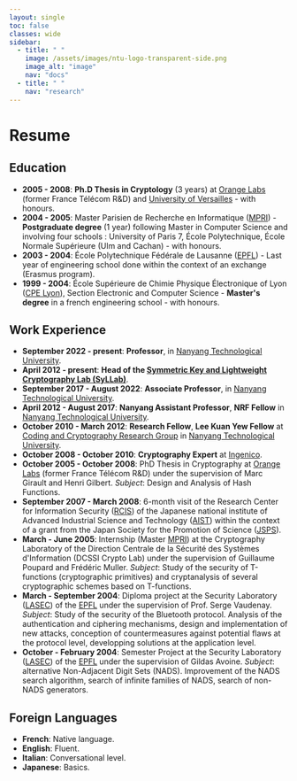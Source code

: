 ```yaml
---
layout: single
toc: false
classes: wide
sidebar:
  - title: " "
    image: /assets/images/ntu-logo-transparent-side.png
    image_alt: "image"
    nav: "docs"
  - title: " "
    nav: "research"
---
```



# Resume

## Education
- __2005 - 2008__: **Ph.D Thesis in Cryptology** (3 years) at [Orange Labs](http://www.orange.com/en_EN/) (former France Télécom R&D) and [University of Versailles](http://www.uvsq.fr/) - with honours. 
- __2004 - 2005__: Master Parisien de Recherche en Informatique ([MPRI](http://mpri.master.univ-paris7.fr/)) - **Postgraduate degree** (1 year) following Master in Computer Science and involving four schools : University of Paris 7, École Polytechnique, École Normale Supérieure (Ulm and Cachan) - with honours.
- __2003 - 2004__: École Polytechnique Fédérale de Lausanne ([EPFL](http://www.epfl.ch/)) - Last year of engineering school done within the context of an exchange (Erasmus program).
- __1999 - 2004__: École Supérieure de Chimie Physique Électronique of Lyon ([CPE Lyon](http://www.cpe.fr/fr2/gb/default_gb.asp)), Section Electronic and Computer Science - **Master's degree** in a french engineering school - with honours.

## Work Experience
- __September 2022 - present__: **Professor**, in [Nanyang Technological University](http://www.ntu.edu.sg/).
- __April 2012 - present__: **Head of the [Symmetric Key and Lightweight Cryptography Lab (SyLLab)](https://syllab-ntu.github.io/syllab/)**.
- __September 2017 - August 2022__: **Associate Professor**, in [Nanyang Technological University](http://www.ntu.edu.sg/).
- __April 2012 - August 2017__: **Nanyang Assistant Professor**, **NRF Fellow** in [Nanyang Technological University](http://www.ntu.edu.sg/).
- __October 2010 - March 2012__: **Research Fellow**, **Lee Kuan Yew Fellow** at [Coding and Cryptography Research Group](http://www1.spms.ntu.edu.sg/~ccrg/) in [Nanyang Technological University](http://www.ntu.edu.sg/).
- __October 2008 - October 2010__: **Cryptography Expert** at [Ingenico](http://www.ingenico.com/).
- __October 2005 - October 2008__: PhD Thesis in Cryptography at [Orange Labs](http://www.orange.com/en_EN/) (former France Télécom R&D) under the supervision of Marc Girault and Henri Gilbert. 
*Subject*: Design and Analysis of Hash Functions. 
- __September 2007 - March 2008__: 6-month visit of the Research Center for Information Security ([RCIS](http://www.rcis.aist.go.jp/)) of the Japanese national institute of Advanced Industrial Science and Technology ([AIST](http://www.aist.go.jp/)) within the context of a grant from the Japan Society for the Promotion of Science ([JSPS](http://www.jsps.go.jp/english/)). 
- __March - June 2005__: Internship (Master [MPRI](http://mpri.master.univ-paris7.fr/)) at the Cryptography Laboratory of the Direction Centrale de la Sécurité des Systèmes d'Information (DCSSI Crypto Lab) under the supervision of Guillaume Poupard and Frédéric Muller. 
*Subject*: Study of the security of T-functions (cryptographic primitives) and cryptanalysis of several cryptographic schemes based on T-functions.
- __March - September 2004__: Diploma project at the Security Laboratory ([LASEC](http://lasecwww.epfl.ch/)) of the [EPFL](http://www.epfl.ch/) under the supervision of Prof. Serge Vaudenay. 
*Subject*: Study of the security of the Bluetooth protocol. Analysis of the authentication and ciphering mechanisms, design and implementation of new attacks, conception of countermeasures against potential flaws at the protocol level, developping solutions at the application level.
- __October - February 2004__: Semester Project at the Security Laboratory ([LASEC](http://lasecwww.epfl.ch/)) of the [EPFL](http://www.epfl.ch/) under the supervision of Gildas Avoine. 
*Subject*: alternative Non-Adjacent Digit Sets (NADS). Improvement of the NADS search algorithm, search of infinite families of NADS, search of non-NADS generators.


## Foreign Languages
- **French**: Native language.
- **English**: Fluent.
- **Italian**: Conversational level.
- **Japanese**: Basics.
